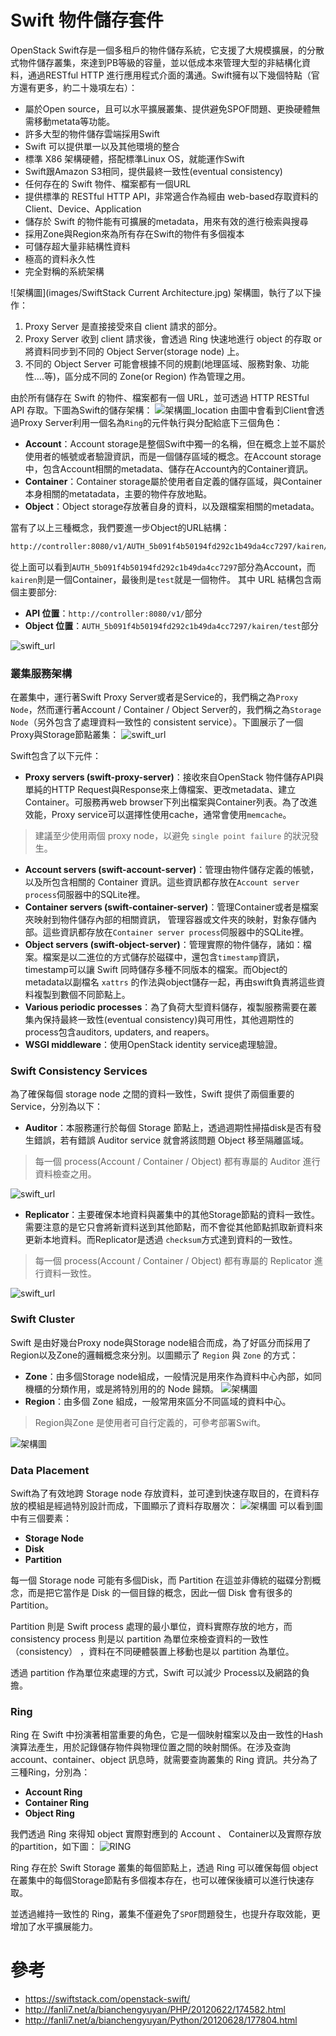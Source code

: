 # Swift 物件儲存套件
OpenStack Swift存是一個多租戶的物件儲存系統，它支援了大規模擴展，的分散式物件儲存叢集，來達到PB等級的容量，並以低成本來管理大型的非結構化資料，通過RESTful HTTP 進行應用程式介面的溝通。Swift擁有以下幾個特點（官方還有更多，約二十幾項左右）：
* 屬於Open source，且可以水平擴展叢集、提供避免SPOF問題、更換硬體無需移動metata等功能。
* 許多大型的物件儲存雲端採用Swift
* Swift 可以提供單一以及其他環境的整合
* 標準 X86 架構硬體，搭配標準Linux OS，就能運作Swift
* Swift跟Amazon S3相同，提供最終一致性(eventual consistency)
* 任何存在的 Swift 物件、檔案都有一個URL
* 提供標準的 RESTful HTTP API，非常適合作為經由 web-based存取資料的Client、Device、Application
* 儲存於 Swift 的物件能有可擴展的metadata，用來有效的進行檢索與搜尋
* 採用Zone與Region來為所有存在Swift的物件有多個複本
* 可儲存超大量非結構性資料
* 極高的資料永久性
* 完全對稱的系統架構

![架構圖](images/SwiftStack Current Architecture.jpg)
架構圖，執行了以下操作：
1. Proxy Server 是直接接受來自 client 請求的部分。
2. Proxy Server 收到 client 請求後，會透過 Ring 快速地進行 object 的存取 or 將資料同步到不同的 Object Server(storage node) 上。
3. 不同的 Object Server 可能會根據不同的規劃(地理區域、服務對象、功能性….等)，區分成不同的 Zone(or Region) 作為管理之用。

由於所有儲存在 Swift 的物件、檔案都有一個 URL，並可透過 HTTP RESTful API 存取。下圖為Swift的儲存架構：
![架構圖_location](images/swift_architecture.jpg)
由圖中會看到Client會透過Proxy Server利用一個名為```Ring```的元件執行與分配給底下三個角色：
* **Account**：Account storage是整個Swift中獨一的名稱，但在概念上並不屬於使用者的帳號或者驗證資訊，而是一個儲存區域的概念。在Account storage中，包含Account相關的metadata、儲存在Account內的Container資訊。
* **Container**：Container storage屬於使用者自定義的儲存區域，與Container本身相關的metatadata，主要的物件存放地點。
* **Object**：Object storage存放著自身的資料，以及跟檔案相關的metadata。

當有了以上三種概念，我們要進一步Object的URL結構：
```sh
http://controller:8080/v1/AUTH_5b091f4b50194fd292c1b49da4cc7297/kairen/test
```
從上面可以看到```AUTH_5b091f4b50194fd292c1b49da4cc7297```部分為Account，而```kairen```則是一個Container，最後則是```test```就是一個物件。
其中 URL 結構包含兩個主要部分:
* **API 位置**：```http://controller:8080/v1/```部分
* **Object 位置**：```AUTH_5b091f4b50194fd292c1b49da4cc7297/kairen/test```部分

![swift_url](images/swift_url.png)


### 叢集服務架構
在叢集中，運行著Swift Proxy Server或者是Service的，我們稱之為```Proxy Node```，然而運行著Account / Container / Object Server的，我們稱之為```Storage Node```（另外包含了處理資料一致性的 consistent service）。下圖展示了一個Proxy與Storage節點叢集：
![swift_url](images/swift_architecture_services.jpg)

Swift包含了以下元件：
* **Proxy servers (swift-proxy-server)**：接收來自OpenStack 物件儲存API與單純的HTTP Request與Response來上傳檔案、更改metadata、建立Container。可服務再web browser下列出檔案與Container列表。為了改進效能，Proxy service可以選擇性使用cache，通常會使用```memcache```。
> 建議至少使用兩個 proxy node，以避免 ```single point failure``` 的狀況發生。

* **Account servers (swift-account-server)**：管理由物件儲存定義的帳號，  以及所包含相關的 Container 資訊。這些資訊都存放在```Account server process```伺服器中的SQLite裡。
* **Container servers (swift-container-server)**：管理Container或者是檔案夾映射到物件儲存內部的相關資訊，
管理容器或文件夾的映射，對象存儲內部。這些資訊都存放在``` Container server process ```伺服器中的SQLite裡。
* **Object servers (swift-object-server)**：管理實際的物件儲存，諸如：檔案。檔案是以二進位的方式儲存於磁碟中，還包含```timestamp```資訊，timestamp可以讓 Swift 同時儲存多種不同版本的檔案。而Object的metadata以副檔名 ```xattrs``` 的作法與object儲存一起，再由swift負責將這些資料複製到數個不同節點上。
* **Various periodic processes**：為了負荷大型資料儲存，複製服務需要在叢集內保持最終一致性(eventual consistency)與可用性，其他週期性的process包含auditors, updaters, and reapers。
* **WSGI middleware**：使用OpenStack identity service處理驗證。

### Swift Consistency Services
為了確保每個 storage node 之間的資料一致性，Swift 提供了兩個重要的 Service，分別為以下：
* **Auditor**：本服務運行於每個 Storage 節點上，透過週期性掃描disk是否有發生錯誤，若有錯誤 Auditor service 就會將該問題 Object 移至隔離區域。
> 每一個 process(Account / Container / Object) 都有專屬的 Auditor 進行資料檢查之用。

![swift_url](images/storage_node.jpg)

* **Replicator**：主要確保本地資料與叢集中的其他Storage節點的資料一致性。需要注意的是它只會將新資料送到其他節點，而不會從其他節點抓取新資料來更新本地資料。而Replicator是透過 ```checksum```方式達到資料的一致性。
> 每一個 process(Account / Container / Object) 都有專屬的 Replicator 進行資料一致性。

 ![swift_url](images/swift_architecture_replicator.jpg)

### Swift Cluster
Swift 是由好幾台Proxy node與Storage node組合而成，為了好區分而採用了Region以及Zone的邏輯概念來分別。以圖顯示了 ```Region``` 與 ```Zone``` 的方式：

* **Zone**：由多個Storage node組成，一般情況是用來作為資料中心內部，如同機櫃的分類作用，或是將特別用的的 Node 歸類。
![架構圖](images/swift_arch_regions.jpg)
* **Region**：由多個 Zone 組成，一般常用來區分不同區域的資料中心。
> Region與Zone 是使用者可自行定義的，可參考部署Swift。

 ![架構圖](images/swift_arch_zones.jpg)

### Data Placement
Swift為了有效地跨 Storage node 存放資料，並可達到快速存取目的，在資料存放的模組是經過特別設計而成，下圖顯示了資料存取層次：
![架構圖](images/swift_arch_partition.jpg)
可以看到圖中有三個要素：
* **Storage Node**
* **Disk**
* **Partition**

每一個 Storage node 可能有多個Disk，而 Partition 在這並非傳統的磁碟分割概念，而是把它當作是 Disk 的一個目錄的概念，因此一個 Disk 會有很多的 Partition。

Partition 則是 Swift process 處理的最小單位，資料實際存放的地方，而 consistency process 則是以 partition 為單位來檢查資料的一致性（consistency）
，資料在不同硬體裝置上移動也是以 partition 為單位。

透過 partition 作為單位來處理的方式，Swift 可以減少 Process以及網路的負擔。
### Ring
Ring 在 Swift 中扮演著相當重要的角色，它是一個映射檔案以及由一致性的Hash演算法產生，用於記錄儲存物件與物理位置之間的映射關係。在涉及查詢 account、container、object 訊息時，就需要查詢叢集的 Ring 資訊。共分為了三種Ring，分別為：
* **Account Ring**
* **Container Ring**
* **Object Ring**

我們透過 Ring 來得知 object 實際對應到的 Account 、 Container以及實際存放的partition，如下圖：
![RING](images/swift_arch_ring.jpg)

Ring 存在於 Swift Storage 叢集的每個節點上，透過 Ring 可以確保每個 object 在叢集中的每個Storage節點有多個複本存在，也可以確保後續可以進行快速存取。

並透過維持一致性的 Ring，叢集不僅避免了```SPOF```問題發生，也提升存取效能，更增加了水平擴展能力。

# 參考
* https://swiftstack.com/openstack-swift/
* http://fanli7.net/a/bianchengyuyan/PHP/20120622/174582.html
* http://fanli7.net/a/bianchengyuyan/Python/20120628/177804.html


